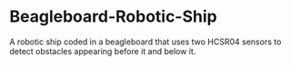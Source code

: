 # Beagleboard-Robotic-Ship
A robotic ship coded in a beagleboard that uses two HCSR04 sensors to detect obstacles appearing before it and below it.
